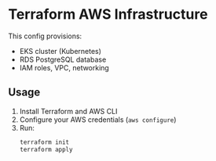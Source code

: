 # Terraform AWS Infrastructure


This config provisions:
- EKS cluster (Kubernetes)
- RDS PostgreSQL database
- IAM roles, VPC, networking

## Usage

1. Install Terraform and AWS CLI
2. Configure your AWS credentials (`aws configure`)
3. Run:
   ```sh
   terraform init
   terraform apply
   ```
